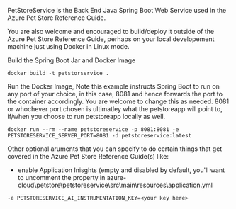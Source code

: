 PetStoreService is the Back End Java Spring Boot Web Service used in the Azure Pet Store Reference Guide.

You are also welcome and encouraged to build/deploy it outside of the Azure Pet Store Reference Guide, perhaps on your local developement machine just using Docker in Linux mode.

Build the Spring Boot Jar and Docker Image

```docker build -t petstorservice .```

Run the Docker Image, Note this example instructs Spring Boot to run on any port of your choice, in this case, 8081 and hence forwards the port to the container accordingly. You are welcome to change this as needed. 8081 or whochever port chosen is ultimatley what the petstoreapp will point to, if/when you choose to run petstoreapp locally as well. 

```docker run --rm --name petstoreservice -p 8081:8081 -e PETSTORESERVICE_SERVER_PORT=8081 -d petstoreservice:latest```

Other optional aruments that you can specify to do certain things that get covered in the Azure Pet Store Reference Guide(s) like:

- enable Application Inisghts (empty and disabled by default, you'll want to uncomment the property in azure-cloud\petstore\petstoreservice\src\main\resources\application.yml

```-e PETSTORESERVICE_AI_INSTRUMENTATION_KEY=<your key here>```

